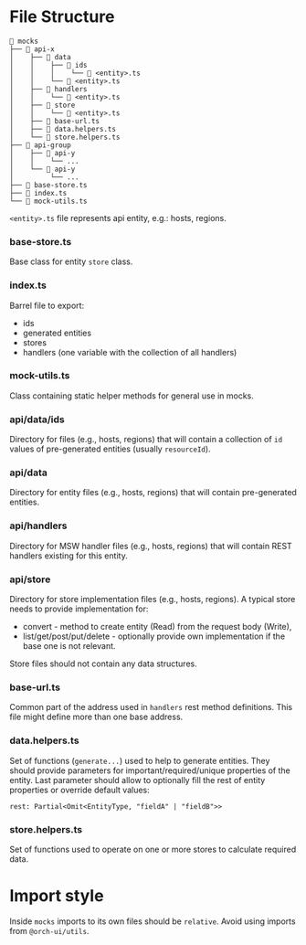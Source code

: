 # File Structure

```text
📁 mocks
├── 📁 api-x
│    ├── 📁 data
│    │    ├── 📁 ids
│    │    │    └── 📄 <entity>.ts
│    │    └── 📄 <entity>.ts
│    ├── 📁 handlers
│    │    └── 📄 <entity>.ts
│    ├── 📁 store
│    │    └── 📄 <entity>.ts
│    ├── 📄 base-url.ts
│    ├── 📄 data.helpers.ts
│    └── 📄 store.helpers.ts
├── 📁 api-group
│    ├── 📁 api-y
│    │    └── ...
│    └── 📁 api-y
│         └── ...
├── 📄 base-store.ts
├── 📄 index.ts
└── 📄 mock-utils.ts
```

`<entity>.ts` file represents api entity, e.g.: hosts, regions.

### base-store.ts

Base class for entity `store` class.

### index.ts

Barrel file to export:

* ids
* generated entities
* stores
* handlers (one variable with the collection of all handlers)

### mock-utils.ts

Class containing static helper methods for general use in mocks.

### api/data/ids

Directory for files (e.g., hosts, regions) that will contain a collection of `id` values of pre-generated entities (usually `resourceId`).

### api/data

Directory for entity files (e.g., hosts, regions) that will contain pre-generated entities.

### api/handlers

Directory for MSW handler files (e.g., hosts, regions) that will contain REST handlers existing for this entity.

### api/store

Directory for store implementation files (e.g., hosts, regions). A typical store needs to provide implementation for:

* convert - method to create entity (Read) from the request body (Write),
* list/get/post/put/delete - optionally provide own implementation if the base one is not relevant.

Store files should not contain any data structures.

### base-url.ts

Common part of the address used in `handlers` rest method definitions. This file might define more than one base address.

### data.helpers.ts

Set of functions (`generate...`) used to help to generate entities.
They should provide parameters for important/required/unique properties of the entity.
Last parameter should allow to optionally fill the rest of entity properties or override default values:

```
rest: Partial<Omit<EntityType, "fieldA" | "fieldB">>
```

### store.helpers.ts

Set of functions used to operate on one or more stores to calculate required data.

# Import style

Inside `mocks` imports to its own files should be `relative`. Avoid using imports from `@orch-ui/utils`.
